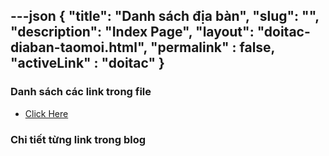 ---json
{
    "title": "Danh sách địa bàn",
    "slug": "",
    "description": "Index Page",
    "layout": "doitac-diaban-taomoi.html",
    "permalink" : false,
    "activeLink" : "doitac"
}
---

### Danh sách các link trong file
- [Click Here](./blog-list.html)

### Chi tiết từng link trong blog
